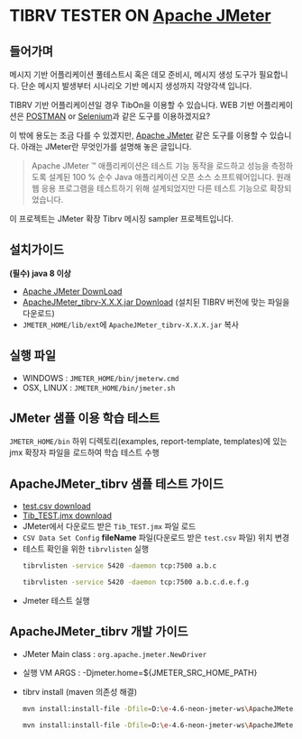 
# TIBRV TESTER ON [Apache JMeter](http://jmeter.apache.org/)

## 들어가며

메시지 기반 어플리케이션 풀테스트시 혹은 데모 준비시, 메시지 생성 도구가 필요합니다. 단순 메시지 발생부터 시나리오 기반 메시지 생성까지 각양각색 입니다.

TIBRV 기반 어플리케이션일 경우 TibOn을 이용할 수 있습니다. WEB 기반 어플리케이션은 [POSTMAN](https://www.getpostman.com/ ) or [Selenium](http://www.seleniumhq.org/)과 같은 도구를 이용하겠지요?

이 밖에 용도는 조금 다를 수 있겠지만, [Apache JMeter](http://jmeter.apache.org/) 같은 도구를 이용할 수 있습니다. 아래는 JMeter란 무엇인가를 설명해 놓은 글입니다.

> Apache JMeter ™ 애플리케이션은 테스트 기능 동작을 로드하고 성능을 측정하도록 설계된 100 % 순수 Java 애플리케이션 오픈 소스 소프트웨어입니다. 원래 웹 응용 프로그램을 테스트하기 위해 설계되었지만 다른 테스트 기능으로 확장되었습니다.

이 프로젝트는 JMeter 확장 Tibrv 메시징 sampler 프로젝트입니다.

## 설치가이드

**(필수) java 8 이상**

- [Apache JMeter DownLoad](http://jmeter.apache.org/download_jmeter.cgi)
- [ApacheJMeter_tibrv-X.X.X.jar Download]() (설치된 TIBRV 버전에 맞는 파일을 다운로드)
- `JMETER_HOME/lib/ext`에 `ApacheJMeter_tibrv-X.X.X.jar` 복사 

## 실행 파일

- WINDOWS : `JMETER_HOME/bin/jmeterw.cmd`
- OSX, LINUX : `JMETER_HOME/bin/jmeter.sh`

## JMeter 샘플 이용 학습 테스트

`JMETER_HOME/bin` 하위 디렉토리(examples, report-template, templates)에 있는 jmx 확장자 파일을 로드하여 학습 테스트 수행



## ApacheJMeter_tibrv 샘플 테스트 가이드

- [test.csv download](https://github.com/ApacheJMeter_EXT)
- [Tib_TEST.jmx download](https://github.com/ApacheJMeter_EXT)
- JMeter에서 다운로드 받은 `Tib_TEST.jmx` 파일 로드
- `CSV Data Set Config` **fileName** 파일(다운로드 받은 `test.csv` 파일) 위치 변경
- 테스트 확인을 위한 `tibrvlisten` 실행
    ```bash
    tibrvlisten -service 5420 -daemon tcp:7500 a.b.c

    tibrvlisten -service 5420 -daemon tcp:7500 a.b.c.d.e.f.g
    ```
- Jmeter 테스트 실행


## ApacheJMeter_tibrv 개발 가이드

- JMeter Main class : `org.apache.jmeter.NewDriver`
- 실행 VM ARGS : -Djmeter.home=${JMETER_SRC_HOME_PATH}
- tibrv install (maven 의존성 해결)

    ```bash
    mvn install:install-file -Dfile=D:\e-4.6-neon-jmeter-ws\ApacheJMeter_EXT\ApacheJMeter_tibrv\ext\tibrvj-8.4.0.jar -DgroupId=com.tibco -DartifactId=tibrvj -Dversion=8.4.0 -Dpackaging=jar -DgeneratePom=true

    mvn install:install-file -Dfile=D:\e-4.6-neon-jmeter-ws\ApacheJMeter_EXT\ApacheJMeter_tibrv\ext\tibrvj-8.3.0.jar -DgroupId=com.tibco -DartifactId=tibrvj -Dversion=8.3.0 -Dpackaging=jar -DgeneratePom=true
    ```
